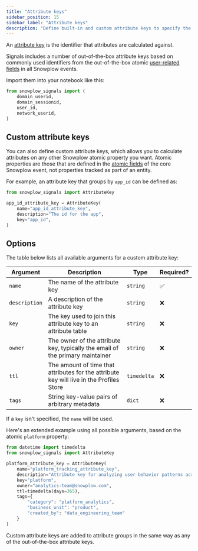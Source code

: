 ```yaml
---
title: "Attribute keys"
sidebar_position: 15
sidebar_label: "Attribute keys"
description: "Define built-in and custom attribute keys to specify the analytical context for attribute calculations in Snowplow Signals."
---
```


An [attribute key](/docs/signals/concepts/index.md#attribute-keys) is the identifier that attributes are calculated against.

Signals includes a number of out-of-the-box attribute keys based on commonly used identifiers from the out-of-the-box atomic [user-related fields](/docs/fundamentals/canonical-event/index.md#user-related-fields) in all Snowplow events.

Import them into your notebook like this:

```python
from snowplow_signals import (
    domain_userid,
    domain_sessionid,
    user_id,
    network_userid,
)
```

## Custom attribute keys

You can also define custom attribute keys, which allows you to calculate attributes on any other Snowplow atomic property you want. Atomic properties are those that are defined in the [atomic fields](/docs/fundamentals/canonical-event/index.md#atomic-fields) of the core Snowplow event, not properties tracked as part of an entity.

For example, an attribute key that groups by `app_id` can be defined as:

```python
from snowplow_signals import AttributeKey

app_id_attribute_key = AttributeKey(
    name="app_id_attribute_key",
    description="The id for the app",
    key="app_id",
)
```

## Options

The table below lists all available arguments for a custom attribute key:

| Argument      | Description                                                                              | Type        | Required? |
| ------------- | ---------------------------------------------------------------------------------------- | ----------- | --------- |
| `name`        | The name of the attribute key                                                            | `string`    | ✅         |
| `description` | A description of the attribute key                                                       | `string`    | ❌         |
| `key`         | The key used to join this attribute key to an attribute table                            | `string`    | ❌         |
| `owner`       | The owner of the attribute key, typically the email of the primary maintainer            | `string`    | ❌         |
| `ttl`         | The amount of time that attributes for the attribute key will live in the Profiles Store | `timedelta` | ❌         |
| `tags`        | String key-value pairs of arbitrary metadata                                             | `dict`      | ❌         |

If a `key` isn't specified, the `name` will be used.

Here's an extended example using all possible arguments, based on the atomic `platform` property:

```python
from datetime import timedelta
from snowplow_signals import AttributeKey

platform_attribute_key = AttributeKey(
    name="platform_tracking_attribute_key",
    description="Attribute key for analyzing user behavior patterns across different platforms (web, mobile, server-side) to understand cross-platform engagement and optimize user experience",
    key="platform",
    owner="analytics-team@snowplow.com",
    ttl=timedelta(days=365),
    tags={
        "category": "platform_analytics",
        "business_unit": "product",
        "created_by": "data_engineering_team"
    }
)
```

Custom attribute keys are added to attribute groups in the same way as any of the out-of-the-box attribute keys.
